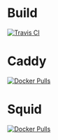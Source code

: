 
# Build

[![Travis CI](https://img.shields.io/travis/sbueringer/workstation_containers.svg)](https://travis-ci.org/sbueringer/workstation_containers)

# Caddy

[![Docker Pulls](https://img.shields.io/docker/pulls/sbueringer/caddy.svg)](https://hub.docker.com/r/sbueringer/caddy/)

# Squid

[![Docker Pulls](https://img.shields.io/docker/pulls/sbueringer/squid.svg)](https://hub.docker.com/r/sbueringer/squid/)
